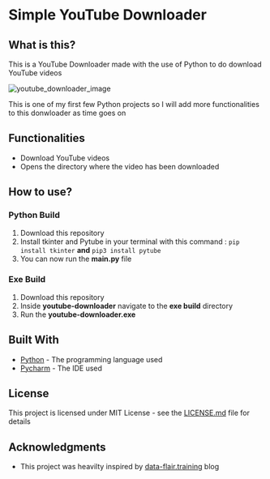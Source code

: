 # Simple YouTube Downloader 

## What is this?

This is a YouTube Downloader made with the use of Python to do download YouTube videos

![youtube_downloader_image](https://user-images.githubusercontent.com/79618101/109345847-c5fe1280-783e-11eb-856b-7b89e3eb0f60.JPG)

This is one of my first few Python projects so I will add more functionalities to this donwloader as time goes on

## Functionalities

* Download YouTube videos
* Opens the directory where the video has been downloaded

## How to use?

### Python Build

1. Download this repository
2. Install tkinter and Pytube in your terminal with this command : `pip install tkinter` **and** `pip3 install pytube`
3. You can now run the **main.py** file

### Exe Build

1. Download this repository
2. Inside **youtube-downloader** navigate to the **exe build** directory
3. Run the **youtube-downloader.exe** 

## Built With

* [Python](https://www.python.org/) - The programming language used
* [Pycharm](https://www.jetbrains.com/pycharm/) - The IDE used

## License 

This project is licensed under MIT License - see the [LICENSE.md](https://github.com/ousmanebarry/youtube-downloader/blob/main/LICENSE) file for details

## Acknowledgments

* This project was heavilty inspired by [data-flair.training](https://data-flair.training/) blog

